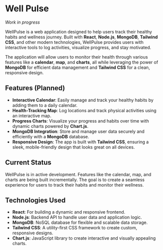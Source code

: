 # Well Pulse

*Work in progress*

WellPulse is a web application designed to help users track their healthy habits and wellness journey. Built with **React**, **Node.js**, **MongoDB**, **Tailwind CSS**, and other modern technologies, WellPulse provides users with interactive tools to log activities, visualize progress, and stay motivated.

The application will allow users to monitor their health through various features like a **calendar**, **map**, and **charts**, all while leveraging the power of **MongoDB** for efficient data management and **Tailwind CSS** for a clean, responsive design.

## Features (Planned)

- **Interactive Calendar**: Easily manage and track your healthy habits by adding them to a daily calendar.
- **Health-Tracking Map**: Log locations and track physical activities using an interactive map.
- **Progress Charts**: Visualize your progress and habits over time with dynamic charts powered by **Chart.js**.
- **MongoDB Integration**: Store and manage user data securely and efficiently with a **MongoDB** database.
- **Responsive Design**: The app is built with **Tailwind CSS**, ensuring a sleek, mobile-friendly design that looks great on all devices.

## Current Status

WellPulse is in active development. Features like the calendar, map, and charts are being built incrementally. The goal is to create a seamless experience for users to track their habits and monitor their wellness.

## Technologies Used

- **React**: For building a dynamic and responsive frontend.
- **Node.js**: Backend API to handle user data and application logic.
- **MongoDB**: NoSQL database for flexible and scalable data storage.
- **Tailwind CSS**: A utility-first CSS framework to create custom, responsive designs.
- **Chart.js**: JavaScript library to create interactive and visually appealing charts.
  